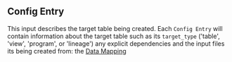 ## Config Entry

This input describes the target table being created. Each `Config Entry` will contain information about the target table such as its `target_type` ('table', 'view', 'program', or 'lineage') any explicit dependencies and the input files its being created from: the [Data Mapping](./data_mapping.md)